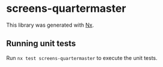 # screens-quartermaster

This library was generated with [Nx](https://nx.dev).

## Running unit tests

Run `nx test screens-quartermaster` to execute the unit tests.
